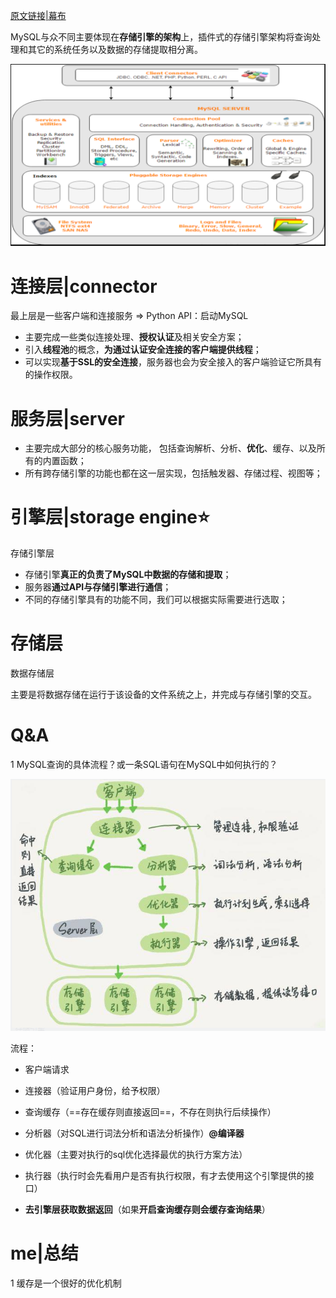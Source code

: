 [原文链接|幕布](https://mubu.com/explore/B5Hvhr1uSO)

MySQL与众不同主要体现在**存储引擎的架构**上，插件式的存储引擎架构将查询处理和其它的系统任务以及数据的存储提取相分离。

![image-20210529082355714](https://raw.githubusercontent.com/DaiDuncan/PicUploader/main/img3/20210529082356.png)

# 连接层|connector

最上层是一些客户端和连接服务 => Python API：启动MySQL

- 主要完成一些类似连接处理、**授权认证**及相关安全方案；
- 引入**线程池**的概念，**为通过认证安全连接的客户端提供线程**；
- 可以实现**基于SSL的安全连接**，服务器也会为安全接入的客户端验证它所具有的操作权限。





# 服务层|server

- 主要完成大部分的核心服务功能， 包括查询解析、分析、**优化**、缓存、以及所有的内置函数；
- 所有跨存储引擎的功能也都在这一层实现，包括触发器、存储过程、视图等；





# 引擎层|storage engine⭐

存储引擎层

- 存储引擎**真正的负责了MySQL中数据的存储和提取**；
- 服务器**通过API与存储引擎进行通信**；
- 不同的存储引擎具有的功能不同，我们可以根据实际需要进行选取；



# 存储层

数据存储层

主要是将数据存储在运行于该设备的文件系统之上，并完成与存储引擎的交互。





# Q&A

1 MySQL查询的具体流程？或一条SQL语句在MySQL中如何执行的？

![image-20210529082842773](https://raw.githubusercontent.com/DaiDuncan/PicUploader/main/img3/20210529082843.png)

流程：

- 客户端请求

- 连接器（验证用户身份，给予权限）

- 查询缓存（==存在缓存则直接返回==，不存在则执行后续操作）

- 分析器（对SQL进行词法分析和语法分析操作）**@编译器**

- 优化器（主要对执行的sql优化选择最优的执行方案方法）

- 执行器（执行时会先看用户是否有执行权限，有才去使用这个引擎提供的接口）

- **去引擎层获取数据返回**（如果**开启查询缓存则会缓存查询结果**）





# me|总结

1 缓存是一个很好的优化机制